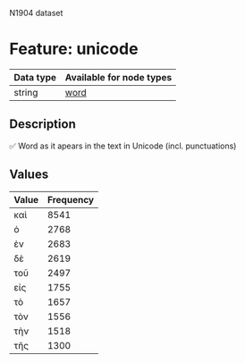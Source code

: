 <p>N1904 dataset</p>

<h1>Feature: unicode</h1>

<table>
<thead>
<tr>
  <th>Data type</th>
  <th>Available for node types</th>
</tr>
</thead>
<tbody>
<tr>
  <td>string</td>
  <td><A HREF="featurebynodetype.md#word">word</A></td>
</tr>
</tbody>
</table>

<h2>Description</h2>

<p>✅ Word as it apears in the text in Unicode (incl. punctuations)</p>

<h2>Values</h2>

<table>
<thead>
<tr>
  <th>Value</th>
  <th>Frequency</th>
</tr>
</thead>
<tbody>
<tr>
  <td>καὶ</td>
  <td>8541</td>
</tr>
<tr>
  <td>ὁ</td>
  <td>2768</td>
</tr>
<tr>
  <td>ἐν</td>
  <td>2683</td>
</tr>
<tr>
  <td>δὲ</td>
  <td>2619</td>
</tr>
<tr>
  <td>τοῦ</td>
  <td>2497</td>
</tr>
<tr>
  <td>εἰς</td>
  <td>1755</td>
</tr>
<tr>
  <td>τὸ</td>
  <td>1657</td>
</tr>
<tr>
  <td>τὸν</td>
  <td>1556</td>
</tr>
<tr>
  <td>τὴν</td>
  <td>1518</td>
</tr>
<tr>
  <td>τῆς</td>
  <td>1300</td>
</tr>
</tbody>
</table>
